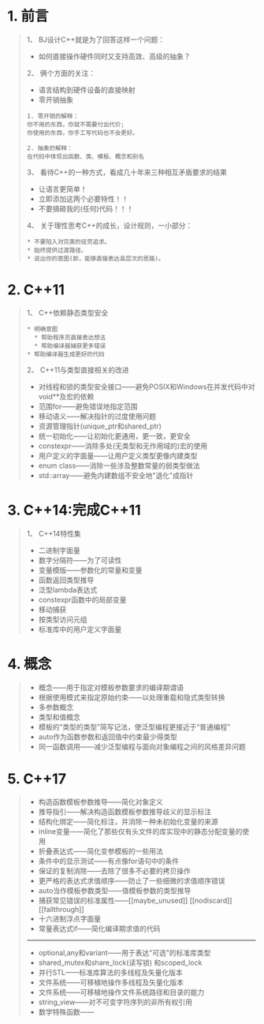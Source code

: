 # 1. 前言
> 1、 BJ设计C++就是为了回答这样一个问题：
> * 如何直接操作硬件同时又支持高效、高级的抽象？
>   
> 2、 俩个方面的关注：
> * 语言结构到硬件设备的直接映射
> * 零开销抽象
>
> ```
> 1. 零开销的解释：
> 你不用的东西，你就不需要付出代价;
> 你使用的东西，你手工写代码也不会更好。
>
> 2. 抽象的解释：
> 在代码中体现出函数、类、模板、概念和别名
> ```
> 3、 看待C++的一种方式，看成几十年来三种相互矛盾要求的结果
> * 让语言更简单！
> * 立即添加这两个必要特性！！
> * 不要搞砸我的(任何)代码！！！
>
> 4、 关于理性思考C++的成长，设计规则，一小部分：
> ```
> * 不要陷入对完美的徒劳追求。
> * 始终提供过渡路径。
> * 说出你的意图(即，能够直接表达高层次的思路)。
> ```
# 2. C++11
> 1、 C++依赖静态类型安全
> ```
> * 明确意图
>   * 帮助程序员直接表达想法
>   * 帮助编译器捕获更多错误
> * 帮助编译器生成更好的代码
> ```
> 2、 C++11与类型直接相关的改进
> * 对线程和锁的类型安全接口——避免POSIX和Windows在并发代码中对void**及宏的依赖
> * 范围for——避免错误地指定范围
> * 移动语义——解决指针的过度使用问题
> * 资源管理指针(unique_ptr和shared_ptr)
> * 统一初始化——让初始化更通用，更一致，更安全
> * constexpr——消除多处(无类型和无作用域的)宏的使用
> * 用户定义的字面量——让用户定义类型更像内建类型
> * enum class——消除一些涉及整数常量的弱类型做法
> * std::array——避免内建数组不安全地"退化"成指针
# 3. C++14:完成C++11
> 1、 C++14特性集
> * 二进制字面量
> * 数字分隔符——为了可读性
> * 变量模版——参数化的常量和变量
> * 函数返回类型推导
> * 泛型lambda表达式
> * constexpr函数中的局部变量
> * 移动捕获
> * 按类型访问元组
> * 标准库中的用户定义字面量
# 4. 概念
> * 概念——用于指定对模板参数要求的编译期谓语
> * 根据使用模式来指定原始约束——以处理重载和隐式类型转换
> * 多参数概念
> * 类型和值概念
> * 模板的“类型的类型”简写记法，使泛型编程更接近于“普通编程”
> * auto作为函数参数和返回值中约束最少得类型
> * 同一函数调用——减少泛型编程与面向对象编程之间的风格差异问题
# 5. C++17
> * 构造函数模板参数推导——简化对象定义
> * 推导指引——解决构造函数模板参数推导歧义的显示标注
> * 结构化绑定——简化标注，并消除一种未初始化变量的来源
> * inline变量——简化了那些仅有头文件的库实现中的静态分配变量的使用
> * 折叠表达式——简化变参模板的一些用法
> * 条件中的显示测试——有点像for语句中的条件
> * 保证的复制消除——去除了很多不必要的拷贝操作
> * 更严格的表达式求值顺序——防止了一些细微的求值顺序错误
> * auto当作模板参数类型——值模板参数的类型推导
> * 捕获常见错误的标准属性——[[maybe_unused]] [[nodiscard]] [[fallthrough]]
> * 十六进制浮点字面量
> * 常量表达式if——简化编译期求值的代码
> ---
> * optional,any和variant——用于表达"可选"的标准库类型
> * shared_mutex和share_lock(读写锁) 和scoped_lock
> * 并行STL——标准库算法的多线程及矢量化版本
> * 文件系统——可移植地操作多线程及矢量化版本
> * 文件系统——可移植地操作文件系统路径和目录的能力
> * string_view——对不可变字符序列的非所有权引用
> * 数学特殊函数——

